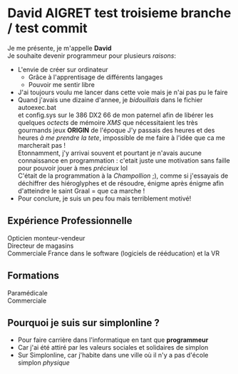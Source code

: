 # David AIGRET test troisieme branche / test commit 
Je me présente, je m'appelle **David**   
Je souhaite devenir programmeur pour plusieurs *raisons*:  
* L'envie de créer sur ordinateur
  * Grâce à l'apprentisage de différents langages
  * Pouvoir me sentir libre
* J'ai toujours voulu me lancer dans cette voie mais je n'ai pas pu le faire  
* Quand j'avais une dizaine d'annee, je *bidouillais* dans le fichier autoexec.bat   
et config.sys sur le 386 DX2 66 de mon paternel afin de libérer les quelques *octects* de mémoire *XMS* 
que nécessitaient les très gourmands jeux **ORIGIN** de l'époque
J'y passais des heures et des heures *à me prendre la tete*, impossible de me faire à l'idée que ca me marcherait pas !  
Etonnamment, j'y arrivai souvent et pourtant je n'avais aucune connaissance en programmation : c'etait juste une motivation sans faille pour pouvoir jouer à mes *précieux* lol  
C'était de la programmation à la *Champollion* ;), comme si j'essayais de déchiffrer des hiéroglyphes et de résoudre, énigme après énigme afin d'atteindre le saint Graal = que ca marche !   
* Pour conclure, je suis un peu fou mais terriblement motivé!

## Expérience Professionnelle

Opticien monteur-vendeur  
Directeur de magasins  
Commerciale France dans le software (logiciels de rééducation) et la VR

## Formations

Paramédicale  
Commerciale


## Pourquoi je suis sur simplonline ?

* Pour faire carrière dans l'informatique en tant que **programmeur**
* Car j'ai été attiré par les valeurs sociales et solidaires de simplon
* Sur Simplonline, car j'habite dans une ville où il n'y a pas d'école simplon *physique* 


  
  
  
  

